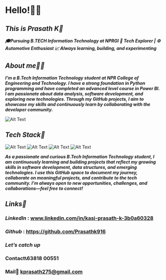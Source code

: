 # **Hello!👋🏻**
##  ***This is Prasath K🚀***
***🎓Pursuing B.TECH Information Technology at NPRGI***
***🚀 Tech Explorer | ⚙️ Automotive Enthusiast 📈 Always learning, building, and experimenting***

## ***About me🤙🏻***
***I'm a B.Tech Information Technology student at NPR College of Engineering and Technology. I have a strong foundation in Python programming and have completed an advanced level course in Power BI. I am passionate about data analysis, software development, and exploring new technologies. Through my GitHub projects, I aim to showcase my skills and continuously learn by collaborating with the developer community.***

![Alt Text](https://64.media.tumblr.com/2cb3fa0063f6b417f14c9626a79cc4fb/tumblr_ofuf0yiSME1tslewgo1_540.gif) 
## ***Tech Stack🤖***
![Alt Text](https://encrypted-tbn0.gstatic.com/images?q=tbn:ANd9GcQqbr2RpgfntcBKFVPwtTtVwifVRY7jPXb-TA&s)
![Alt Text](https://images.saasworthy.com/microsoftpowerbidesktop_11508_logo_1667376730_vyfzp.png)
![Alt Text](https://encrypted-tbn0.gstatic.com/images?q=tbn:ANd9GcTCabYF9ds2Xn6B67cHys0C1IYufBMUqIVBYsMBrspPPnw51BvYot26vtCug5PqzG0UNp4&usqp=CAU)
![Alt Text](https://encrypted-tbn0.gstatic.com/images?q=tbn:ANd9GcRC-mKvRLZnhwQC44Haci9zQhFaKdzN7DBHVA&s)

***As a passionate and curious B.Tech Information Technology student, I am continuously learning and building projects that reflect my growing skills in software development, data structures, and emerging technologies. I use this GitHub space to document my journey, collaborate on meaningful projects, and contribute to the tech community. I'm always open to new opportunities, challenges, and collaborations—feel free to connect!***
## ***Links🔗***
### ***LinkedIn*** : www.linkedin.com/in/kasi-prasath-k-3b0a60328
### ***Github*** : https://github.com/Prasathk916
### ***Let’s catch up***
### **Contact📞63818 00551**
### **Mail📧 kprasath275@gmail.com**
